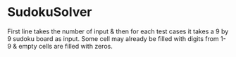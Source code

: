 # SudokuSolver

First line takes the number of input & then for each test cases it takes a 9 by 9 sudoku board as input. 
Some cell may already be filled with digits from 1-9 & empty cells are filled with zeros.
